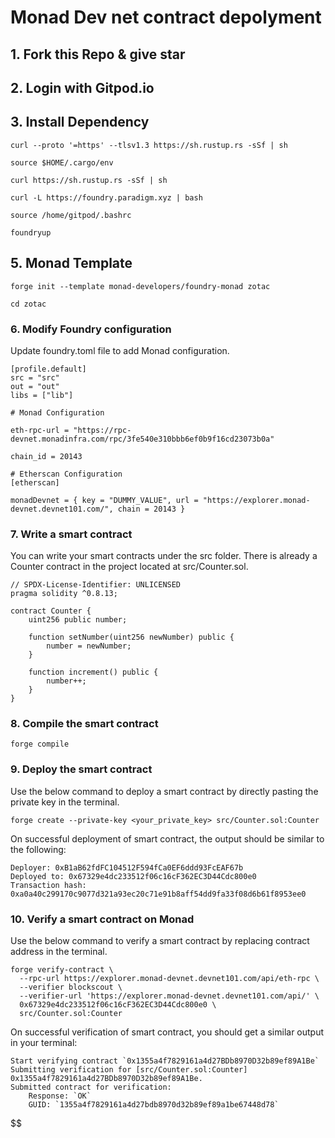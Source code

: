 # Monad Dev net contract depolyment 

## 1. Fork this Repo & give star
## 2. Login with Gitpod.io

## 3. Install Dependency 

```
curl --proto '=https' --tlsv1.3 https://sh.rustup.rs -sSf | sh
```
```
source $HOME/.cargo/env
```
```
curl https://sh.rustup.rs -sSf | sh
```

```
curl -L https://foundry.paradigm.xyz | bash
```

```
source /home/gitpod/.bashrc
```

```
foundryup
```

## 5. Monad Template
```
forge init --template monad-developers/foundry-monad zotac
```
```
cd zotac
```

### 6. Modify Foundry configuration
Update foundry.toml file to add Monad configuration.

```
[profile.default]
src = "src"
out = "out"
libs = ["lib"]

# Monad Configuration

eth-rpc-url = "https://rpc-devnet.monadinfra.com/rpc/3fe540e310bbb6ef0b9f16cd23073b0a"

chain_id = 20143

# Etherscan Configuration
[etherscan]

monadDevnet = { key = "DUMMY_VALUE", url = "https://explorer.monad-devnet.devnet101.com/", chain = 20143 }

```
### 7. Write a smart contract
You can write your smart contracts under the src folder. There is already a Counter contract in the project located at src/Counter.sol.

```
// SPDX-License-Identifier: UNLICENSED
pragma solidity ^0.8.13;

contract Counter {
    uint256 public number;

    function setNumber(uint256 newNumber) public {
        number = newNumber;
    }

    function increment() public {
        number++;
    }
}
```

### 8. Compile the smart contract

```
forge compile
```

### 9. Deploy the smart contract
Use the below command to deploy a smart contract by directly pasting the private key in the terminal.

```
forge create --private-key <your_private_key> src/Counter.sol:Counter
```
On successful deployment of smart contract, the output should be similar to the following:

```
Deployer: 0xB1aB62fdFC104512F594fCa0EF6ddd93FcEAF67b
Deployed to: 0x67329e4dc233512f06c16cF362EC3D44Cdc800e0
Transaction hash: 0xa0a40c299170c9077d321a93ec20c71e91b8aff54dd9fa33f08d6b61f8953ee0
```

### 10. Verify a smart contract on Monad
Use the below command to verify a smart contract by replacing contract address in the terminal.

```
forge verify-contract \
  --rpc-url https://explorer.monad-devnet.devnet101.com/api/eth-rpc \
  --verifier blockscout \
  --verifier-url 'https://explorer.monad-devnet.devnet101.com/api/' \
  0x67329e4dc233512f06c16cF362EC3D44Cdc800e0 \
  src/Counter.sol:Counter
```
On successful verification of smart contract, you should get a similar output in your terminal:
```
Start verifying contract `0x1355a4f7829161a4d27BDb8970D32b89ef89A1Be`
Submitting verification for [src/Counter.sol:Counter] 0x1355a4f7829161a4d27BDb8970D32b89ef89A1Be.
Submitted contract for verification:
    Response: `OK`
    GUID: `1355a4f7829161a4d27bdb8970d32b89ef89a1be67448d78`
```

$$$$$$

